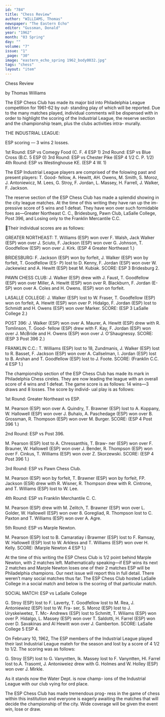 ```yaml
---
id: "784"
title: "Chess Review"
author: "WILLIAMS, Thomas"
newspaper: "The Eastern Echo"
editor: "Gussman, Donald"
year: "1962"
month: "03 Spring"
day: ""
volume: "7"
issue: "1"
_page: "30"
image: "eastern_echo_spring 1962_body0032.jpg"
tags: "chess"
layout: "item"
---
```

Chess Review

by Thomas Williams

The ESP Chess Club has made its major bid into
Philadelphia League competition for 1961-62 by out-
standing play of which will be reported. Due to the
many matches played, individual comments will be
dispensed with in order to highlight the scoring of
the Industrial League, the reserve section and the
championship team, plus the clubs activities intra-
murally.

THE INDUSTRIAL LEAGUE:

ESP scoring — 3 wins 2 losses.

1st Round: ESP vs Comegy Food (C. F. 4 ESP 1)
2nd Round: ESP vs Blue Cross (B.C. 5 ESP 0)
3rd Round: ESP vs Chester Pike (ESP 4 1/2 C. P. 1/2)
4th Round: ESP vs Westinghouse KE. (ESP 4 W. 1)

The ESP Industrial League players are comprised
of the folowing past and present players: T. Good-
fellow, A. Hewitt, AH. Owens, M. Smith, S. Moroz, J.
Antoniewicz, M. Lees, G. Stroy, F. Jordan, L. Massey,
H. Farrell, J. Walker, F. Jackson.

The reserve section of the ESP Chess Club has
made a splendid showing in the city league matches.
At the time of this writing they have ran up the im-
pressive score of 5 wins and 1 defeat. They have won
over such formidable foes as—Greater Northeast C.
C., Bridesburg, Pawn Club, LaSalle College, Post 396,
and Losing only to the Franklin Mercantile C.C.

Their individual scores are as follows:

GREATER NORTHEAST: T. Williams (ESP) won
over F. Walsh, Jack Walker (ESP) won over J.
Sciuto, F. Jackson (ESP) won over G. Johnson, T.
Goodfellow (ESP) won over J. Kirk. (ESP 4 Greater
Northeast 1.)

BRIDESBURG: F. Jackson (ESP) won by forfeit,
J. Walker (ESP) won by forfeit, T. Goodfellow (ES-
P) lost to D. Kenny, F. Jordan (ESP) won over W.
Jackewiez and A. Hewitt (ESP) beat M. Kubiak.
SCORE: ESP 3 Bridesburg 2.

PAWN CHESS CLUB: J. Walker (ESP) drew with
J. Faust, T. Goodfellow (ESP) won over Miller, A.
Hewitt (ESP) won over R. Blackburn, F. Jordan (E-
SP) won over A. Coles and H. Owens. (ESP) won on
forfeit.

LASALLE COLLEGE: J. Walker (ESP) lost to W.
Fraser, T. Goodfellow (ESP) won on forfeit, A.
Hewitt (ESP) won over P. Hidalgo, F. Jordan (ESP)
lost to Schmidt and H. Owens (ESP) won over
Marker. SCORE: (ESP 3 LaSalle College 2.)

POST 396: J. Walker (ESP) won over A. Maurer, A.
Hewitt (ESP) drew with R. Tomlinson, T. Good-
fellow (ESP) drew with F. Kay, F. Jordan (ESP)
won over J. McBride and H. Owens (ESP) won over
J. O'Shaugnessy. SCORE: (ESP 3 Post 396 2.)

FRANKLIN C.C.: T. Williams (ESP) lost to 18,
Zundmanis, J. Walker (ESP) lost to R. Basset, F.
Jackson (ESP) won over A. Callselman, I. Jordan
(ESP) lost to B. Arshan and T. Goodfellow (ESP)
lost to J. Foote.
SCORE: (Franklin C.C. 4 ESP 1.)

The championship section of the ESP Chess Club
has made its mark in Philadelphia Chess cireles. They
are now leading the league with an overall score of
4 wins and 1 defeat. The game score is as follows:
14 wins—3 draws and 8 losses. The score by individ-
ual play is as follows:

1st Round: Greater Northeast vs ESP.

M. Pearson (ESP) won over A. Quindry, T. Brawner
(ESP) lost to A. Koppany, W. Hallowell (ESP) won
over J. Buhalo, A. Paschedage (ESP) won over B.
Grossman, R. Thompson (ESP) won over M. Burger.
SCORE: (ESP 4 Post 396 1.)

2nd Round: ESP vs Post 396.

M. Pearson (ESP) lost to A. Chressanthis, T. Braw-
ner (ESP) won over F. Brauner, W. Hallowell (ESP)
won over J. Bender, R. Thompson (ESP) won over F.
Cinkus, T. Williams (ESP) won over Z. Skorzewski.
SCORE: (ESP 4 Post 396 1.)

3rd Round: ESP vs Pawn Chess Club.

M. Pearson (ESP) won by forfeit, T. Brawner (ESP)
won by forfeit, FP. Jackson (ESR) drew with R.
Wisner, R. Thompson drew with R. Cintrone, and T.
Williams (ESP) lost to W. Lee.

4th Round: ESP vs Franklin Merchantile C. C.

M. Pearson (ESP) drew with M. Zelitch, T. Brawner
(ESP) won over L. Golder, W. Hallowell (ESP) won
over 8. Goregliad, R. Thompson lost to C. Paxton and
T. Williams (ESP) won over A. Agre.

5th Round: ESP vs Marple Newton.

M. Pearson (ESP) lost to B. Camaratiay i Brawmer
(ESP) lost to F. Ramsay, W. Hallowell (ESP) lost to
W. Arkless and T. Williams (ESP) won over H.
Kelly. SCORE: (Marple Newton 4 ESP 1.)

At the time of this writing the ESP Chess Club is
1/2 point behind Marple Newton, with 2 matches left.
Mathematically speaking—if ESP wins its next 2
matches and Marple Newton loses one of their 2
matches ESP will be Philadelphia champions. Our
next issue will report this in full detail. There weren’t
many social matches thus far. The ESP Chess Club
hosted LaSalle College in a social match and below is
the scoring of that particular match.

SOCIAL MATCH: ESP vs LaSalle College

G. Stroy (ESP) lost to F. Laverty, T. Goodfellow
lost to M. Rea, J. Antoniewiez (ESP) lost to W. Fra-
ser, S. Moroz (ESP) lost to J. Uryskeiwetez, T. Mc-
Andrews (ESP) lost to Schmitt, T. Wiliams (ESP)
won over P. Hidalgo, L. Massey (ESP) won over T.
Saldotti, H. Farrel (ESP) won over D. Savakinas and
Al Hewitt won over J. Gamberton. SCORE: LaSalle
College 5 ESP 4.

On February 10, 1962, The ESP members of the
Industrial League played their last Industrial League
mateh for the season and lost by a score of 4 1/2 to 1/2.
The scoring was as follows:

G. Stroy (ESP) lost to G. Vanyntten, Ik. Massey
lost to F. Vanyntten, Hl. Farrel lost to.A. Trasomt, J.
Antoniweiez drew with G. Holmes and W. Holley
(ESP) won over J. Mirkle.

As it stands now the Water Dept. is now champ-
ions of the Industrial League with our club vying for
ord place.

The ESP Chess Club has made tremendous prog-
ress in the game of chess within this institution and
everyone is eagerly awaiting the matches that will
decide the championship of the city. Wide coverage
will be given the event win, lose or draw. 
